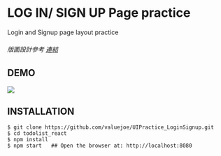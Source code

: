 # LOG IN/ SIGN UP Page practice

Login and Signup page layout practice
###### 版圖設計參考 [連結](https://dribbble.com/shots/2311260-Day-1-Sign-Up-and-Login-Animated-Download-Template)

## DEMO

 ![](./src/img/demo.gif)

## INSTALLATION

```console
$ git clone https://github.com/valuejoe/UIPractice_LoginSignup.git
$ cd todolist_react
$ npm install 
$ npm start   ## Open the browser at: http://localhost:8080
```